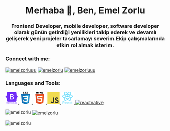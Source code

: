 

<h1 align="center">Merhaba 👋, Ben, Emel Zorlu</h1>
<h3 align="center">Frontend Developer, mobile developer, software developer olarak günün getirdiği yenilikleri takip ederek ve devamlı gelişerek yeni projeler tasarlamayı severim.Ekip çalışmalarında etkin rol almak isterim.  </h3>

<h3 align="left">Connect with me:</h3>
<p align="left">
<a href="https://twitter.com/emelzorluuu" target="blank"><img align="center" src="https://raw.githubusercontent.com/rahuldkjain/github-profile-readme-generator/master/src/images/icons/Social/twitter.svg" alt="emelzorluuu" height="30" width="40" /></a>
<a href="https://linkedin.com/in/emelzorlu" target="blank"><img align="center" src="https://raw.githubusercontent.com/rahuldkjain/github-profile-readme-generator/master/src/images/icons/Social/linked-in-alt.svg" alt="emelzorlu" height="30" width="40" /></a>
<a href="https://instagram.com/emelzorluuu" target="blank"><img align="center" src="https://raw.githubusercontent.com/rahuldkjain/github-profile-readme-generator/master/src/images/icons/Social/instagram.svg" alt="emelzorluuu" height="30" width="40" /></a>
</p>

<h3 align="left">Languages and Tools:</h3>
<p align="left"> <a href="https://getbootstrap.com" target="_blank" rel="noreferrer"> <img src="https://raw.githubusercontent.com/devicons/devicon/master/icons/bootstrap/bootstrap-plain-wordmark.svg" alt="bootstrap" width="40" height="40"/> </a> <a href="https://www.w3schools.com/css/" target="_blank" rel="noreferrer"> <img src="https://raw.githubusercontent.com/devicons/devicon/master/icons/css3/css3-original-wordmark.svg" alt="css3" width="40" height="40"/> </a> <a href="https://www.w3.org/html/" target="_blank" rel="noreferrer"> <img src="https://raw.githubusercontent.com/devicons/devicon/master/icons/html5/html5-original-wordmark.svg" alt="html5" width="40" height="40"/> </a> <a href="https://developer.mozilla.org/en-US/docs/Web/JavaScript" target="_blank" rel="noreferrer"> <img src="https://raw.githubusercontent.com/devicons/devicon/master/icons/javascript/javascript-original.svg" alt="javascript" width="40" height="40"/> </a> <a href="https://reactjs.org/" target="_blank" rel="noreferrer"> <img src="https://raw.githubusercontent.com/devicons/devicon/master/icons/react/react-original-wordmark.svg" alt="react" width="40" height="40"/> </a> <a href="https://reactnative.dev/" target="_blank" rel="noreferrer"> <img src="https://reactnative.dev/img/header_logo.svg" alt="reactnative" width="40" height="40"/> </a> </p>

<p><img align="left" src="https://github-readme-stats.vercel.app/api/top-langs?username=emelzorlu&show_icons=true&locale=en&layout=compact" alt="emelzorlu" /></p>

<p>&nbsp;<img align="center" src="https://github-readme-stats.vercel.app/api?username=emelzorlu&show_icons=true&locale=en" alt="emelzorlu" /></p>

<p><img align="center" src="https://github-readme-streak-stats.herokuapp.com/?user=emelzorlu&" alt="emelzorlu" /></p>


